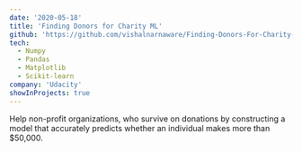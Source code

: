 ```yaml
---
date: '2020-05-18'
title: 'Finding Donors for Charity ML'
github: 'https://github.com/vishalnarnaware/Finding-Donors-For-Charity-ML'
tech:
  - Numpy
  - Pandas
  - Matplotlib
  - Scikit-learn
company: 'Udacity'
showInProjects: true
---
```


Help non-profit organizations, who survive on donations by constructing a model that accurately predicts whether an individual makes more than $50,000.
